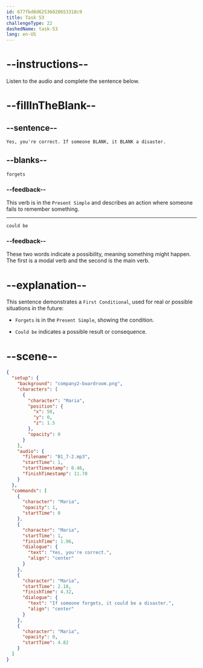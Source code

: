 ```yaml
---
id: 677fbd0d62536020653318c9
title: Task 53
challengeType: 22
dashedName: task-53
lang: en-US
---
```


<!-- (Audio) Maria: Yes, you're correct. If someone forgets, it could be a disaster. -->

# --instructions--

Listen to the audio and complete the sentence below.

# --fillInTheBlank--

## --sentence--

`Yes, you're correct. If someone BLANK, it BLANK a disaster.`

## --blanks--

`forgets`

### --feedback--

This verb is in the `Present Simple` and describes an action where someone fails to remember something.

---

`could be`

### --feedback--

These two words indicate a possibility, meaning something might happen. The first is a modal verb and the second is the main verb.

# --explanation--

This sentence demonstrates a `First Conditional`, used for real or possible situations in the future:

- `Forgets` is in the `Present Simple`, showing the condition.

- `Could be` indicates a possible result or consequence.

# --scene--

```json
{
  "setup": {
    "background": "company2-boardroom.png",
    "characters": [
      {
        "character": "Maria",
        "position": {
          "x": 50,
          "y": 0,
          "z": 1.5
        },
        "opacity": 0
      }
    ],
    "audio": {
      "filename": "B1_7-2.mp3",
      "startTime": 1,
      "startTimestamp": 8.46,
      "finishTimestamp": 11.78
    }
  },
  "commands": [
    {
      "character": "Maria",
      "opacity": 1,
      "startTime": 0
    },
    {
      "character": "Maria",
      "startTime": 1,
      "finishTime": 1.96,
      "dialogue": {
        "text": "Yes, you're correct.",
        "align": "center"
      }
    },
    {
      "character": "Maria",
      "startTime": 2.18,
      "finishTime": 4.32,
      "dialogue": {
        "text": "If someone forgets, it could be a disaster.",
        "align": "center"
      }
    },
    {
      "character": "Maria",
      "opacity": 0,
      "startTime": 4.82
    }
  ]
}
```
